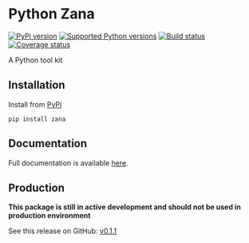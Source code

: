 # Python Zana


[![PyPi version][pypi-image]][pypi-link]
[![Supported Python versions][pyversions-image]][pyversions-link]
[![Build status][ci-image]][ci-link]
[![Coverage status][codecov-image]][codecov-link]


A Python tool kit



## Installation

Install from [PyPi](https://pypi.org/project/zana/)

```
pip install zana
```

## Documentation

Full documentation is available [here][docs-link].



## Production

__This package is still in active development and should not be used in production environment__




[docs-link]: https://python-zana.github.io/zana/
[pypi-image]: https://img.shields.io/pypi/v/zana.svg?color=%233d85c6
[pypi-link]: https://pypi.python.org/pypi/zana
[pyversions-image]: https://img.shields.io/pypi/pyversions/zana.svg
[pyversions-link]: https://pypi.python.org/pypi/zana
[ci-image]: https://github.com/python-zana/zana/actions/workflows/workflow.yaml/badge.svg?event=push&branch=main
[ci-link]: https://github.com/python-zana/zana/actions?query=workflow%3ACI%2FCD+event%3Apush+branch%3Amaster
[codecov-image]: https://codecov.io/gh/python-zana/zana/branch/main/graph/badge.svg
[codecov-link]: https://codecov.io/gh/python-zana/zana


See this release on GitHub: [v0.1.1](https://github.com/python-zana/zana/releases/tag/0.1.1)
